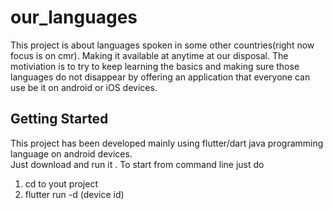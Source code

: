 # our_languages

This project is about languages spoken in some other countries(right now focus is on cmr). Making it available at anytime at our disposal. The motiviation is to try to keep learning the basics and making sure those languages do not disappear by offering an application that everyone can use be it on android or iOS devices.

## Getting Started
This project has been developed mainly using flutter/dart java programming language on android devices.  
Just download and run it . To start from command line just do
1) cd to yout project
2) flutter run -d (device id)
